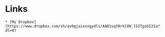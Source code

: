 # Links

```
* [My Dropbox](https://www.dropbox.com/sh/qv0gjaixvxgydli/AAD1vqY0rklON_l5ITgaSI2Ia?dl=0)
```
